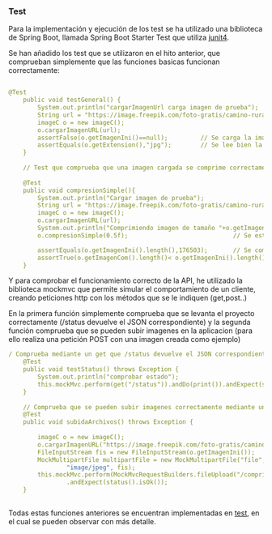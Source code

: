 ### Test

Para la implementación y ejecución de los test se ha utilizado una biblioteca de Spring Boot, llamada Spring Boot Starter Test que utiliza [junit4](https://junit.org/junit4/).

Se han añadido los test que se utilizaron en el hito anterior, que comprueban simplemente que las funciones basicas funcionan correctamente:

```yaml

@Test
    public void testGeneral() {
        System.out.println("cargarImagenUrl carga imagen de prueba");
        String url = "https://image.freepik.com/foto-gratis/camino-rural-tematico-otono-concepto-cordillera_53876-23187.jpg";
        imageC o = new imageC();
        o.cargarImagenURL(url);
        assertFalse(o.getImagenIni()==null);         // Se carga la imagen
        assertEquals(o.getExtension(),"jpg");        // Se lee bien la extension
    }
    
    // Test que comprueba que una imagen cargada se comprime correctamente
    
    @Test
    public void compresionSimple(){
        System.out.println("Cargar imagen de prueba");
        String url = "https://image.freepik.com/foto-gratis/camino-rural-tematico-otono-concepto-cordillera_53876-23187.jpg";
        imageC o = new imageC();
        o.cargarImagenURL(url);
        System.out.println("Comprimiendo imagen de tamaño "+o.getImagenIni().length());
        o.compresionSimple(0.5f);                             // Se establece un factor de compresión de 50%

        assertEquals(o.getImagenIni().length(),176503);       // Se comprueba que se ha cargado bien la imagen comprobando que el tamaño es correcto
        assertTrue(o.getImagenCom().length()< o.getImagenIni().length()); // Si la compresión se ejecuta bien, el tamaño de la imagen resultante debe ser menor
    }

```

Y para comprobar el funcionamiento correcto de la API, he utilizado la biblioteca mockmvc que permite simular el comportamiento de un cliente, creando peticiones http con los métodos que se le indiquen (get,post..)

En la primera función simplemente comprueba que se levanta el proyecto correctamente (/status devuelve el JSON correspondiente) y la segunda función comprueba que se pueden subir imagenes en la aplicacion (para ello realiza una petición POST con una imagen creada como ejemplo)

```yaml
/ Comprueba mediante un get que /status devuelve el JSON correspondiente
    @Test
    public void testStatus() throws Exception {
        System.out.println("comprobar estado");
        this.mockMvc.perform(get("/status")).andDo(print()).andExpect(status().isOk()).andExpect(content().json("{'status':'OK'}"));
    }
    
    // Comprueba que se pueden subir imagenes correctamente mediante un post
    @Test
    public void subidaArchivos() throws Exception {
        
        imageC o = new imageC();
        o.cargarImagenURL("https://image.freepik.com/foto-gratis/camino-rural-tematico-otono-concepto-cordillera_53876-23187.jpg");
        FileInputStream fis = new FileInputStream(o.getImagenIni());
        MockMultipartFile multipartFile = new MockMultipartFile("file", "imagen.jpg",
                "image/jpeg", fis);
        this.mockMvc.perform(MockMvcRequestBuilders.fileUpload("/comprimido").file(multipartFile))
                .andExpect(status().isOk());
    }
        
```


Todas estas funciones anteriores se encuentran implementadas en [test](https://github.com/jesusrpII/Proyecto-IV/blob/master/imageCo/src/test/java/JRP/spring/SpringPivApplicationTests.java), en el cual se pueden observar con más detalle.

